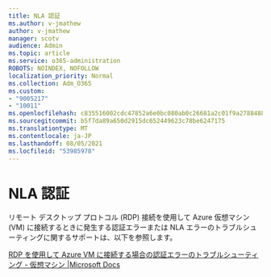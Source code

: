 ```yaml
---
title: NLA 認証
ms.author: v-jmathew
author: v-jmathew
manager: scotv
audience: Admin
ms.topic: article
ms.service: o365-administration
ROBOTS: NOINDEX, NOFOLLOW
localization_priority: Normal
ms.collection: Adm_O365
ms.custom:
- "9005217"
- "10011"
ms.openlocfilehash: c835516002cdc47852a6e0bc080ab0c26681a2c01f9a2788488cad092d347aca
ms.sourcegitcommit: b5f7da89a650d2915dc652449623c78be6247175
ms.translationtype: MT
ms.contentlocale: ja-JP
ms.lasthandoff: 08/05/2021
ms.locfileid: "53985978"
---
```

# <a name="nla-authentication"></a>NLA 認証

リモート デスクトップ プロトコル (RDP) 接続を使用して Azure 仮想マシン (VM) に接続するときに発生する認証エラーまたは NLA エラーのトラブルシューティングに関するサポートは、以下を参照します。

[RDP を使用して Azure VM に接続する場合の認証エラーのトラブルシューティング - 仮想マシン |Microsoft Docs](https://docs.microsoft.com/troubleshoot/azure/virtual-machines/cannot-connect-rdp-azure-vm)
